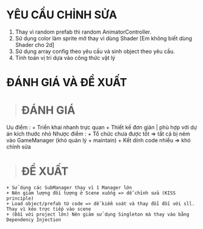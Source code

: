 # YÊU CẦU CHỈNH SỬA
1. Thay vì random prefab thì random AnimatorController.
2. Sử dụng color làm sprite mở thay vì dùng Shader [Em không biết dùng Shader cho 2d]
3. Sử dụng array config theo yêu cầu và sinh object theo yêu cầu.
4. Tính toán vị trí dựa vào công thức vật lý
# ĐÁNH GIÁ VÀ ĐỀ XUẤT
># ĐÁNH GIÁ
Uu điểm :
    + Triển khai nhanh trực quan
    + Thiết kế đơn giản | phù hợp với dự án kích thước nhỏ
Nhược điểm :
    + Tổ chức chưa được tốt => tất cả bị ném vào GameManager (khó quản lý + maintain)
    + Kết dính code nhiều => khó chỉnh sửa
># ĐỀ XUẤT
    + Sử dụng các SubManager thay vì 1 Manager lớn
    + Nên giảm lượng đối tượng ở Scene xuống => dễ chỉnh sửa (KISS principle)
    + Load object/prefab từ code => dễ kiểm soát và thay đổi đối với sll. Thay vì kéo trực tiếp vào scene
    + (Đối với project lớn) Nên giảm sử dụng Singleton mà thay vào bằng Dependency Injection
